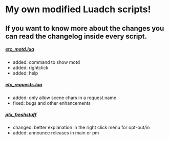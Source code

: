 # My own modified Luadch scripts!

## If you want to know more about the changes you can read the changelog inside every script.

##### [etc_motd.lua](https://github.com/Sopor/luadch-scripts/tree/main/7-zip/etc_motd.lua)
 - added: command to show motd
 - added: rightclick
 - added: help

##### [etc_requests.lua](https://github.com/Sopor/luadch-scripts/tree/main/7-zip/etc_requests.lua)
 - added: only allow scene chars in a request name
 - fixed: bugs and other enhancements

##### [ptx_freshstuff](https://github.com/Sopor/luadch-scripts/tree/main/7-zip/ptx_freshstuff.lua)
 - changed: better explanation in the right click menu for opt-out/in
 - added: announce releases in main or pm

